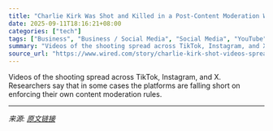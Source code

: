 ```yaml
---
title: "Charlie Kirk Was Shot and Killed in a Post-Content Moderation World"
date: 2025-09-11T18:16:21+08:00
categories: ["tech"]
tags: ["Business", "Business / Social Media", "Social Media", "YouTube", "twitter", "Facebook", "Instagram", "Donald Trump", "Video", "X", "Violent Spread"]
summary: "Videos of the shooting spread across TikTok, Instagram, and X. Researchers say that in some cases the platforms are falling short on enforcing their own content moderation rules."
source_url: "https://www.wired.com/story/charlie-kirk-shot-videos-spread-social-media/"
---
```


Videos of the shooting spread across TikTok, Instagram, and X. Researchers say that in some cases the platforms are falling short on enforcing their own content moderation rules.

---

*来源: [原文链接](https://www.wired.com/story/charlie-kirk-shot-videos-spread-social-media/)*
